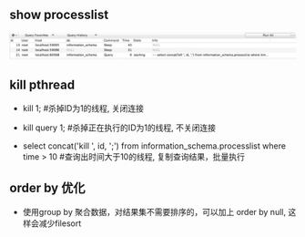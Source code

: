 ## show processlist
![](/IMAGE/show-processlist.jpg)

## kill pthread

- kill 1; #杀掉ID为1的线程, 关闭连接
- kill query 1; #杀掉正在执行的ID为1的线程, 不关闭连接

- select concat('kill ', id, ';') from information_schema.processlist where time > 10 #查询出时间大于10的线程, 复制查询结果，批量执行


## order by 优化
- 使用group by 聚合数据，对结果集不需要排序的，可以加上 order by null, 这样会减少filesort

